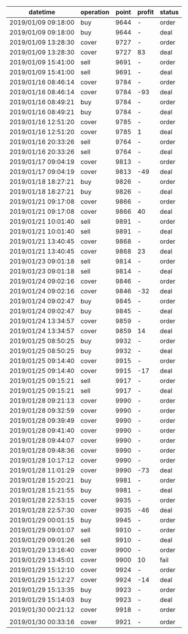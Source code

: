 datetime             |  operation  |  point  |  profit  |  status
---------------------|-------------|---------|----------|--------
2019/01/09 09:18:00  |  buy        |  9644   |  -       |  order
2019/01/09 09:18:00  |  buy        |  9644   |  -       |  deal
2019/01/09 13:28:30  |  cover      |  9727   |  -       |  order
2019/01/09 13:28:30  |  cover      |  9727   |  83      |  deal
2019/01/09 15:41:00  |  sell       |  9691   |  -       |  order
2019/01/09 15:41:00  |  sell       |  9691   |  -       |  deal
2019/01/16 08:46:14  |  cover      |  9784   |  -       |  order
2019/01/16 08:46:14  |  cover      |  9784   |  -93     |  deal
2019/01/16 08:49:21  |  buy        |  9784   |  -       |  order
2019/01/16 08:49:21  |  buy        |  9784   |  -       |  deal
2019/01/16 12:51:20  |  cover      |  9785   |  -       |  order
2019/01/16 12:51:20  |  cover      |  9785   |  1       |  deal
2019/01/16 20:33:26  |  sell       |  9764   |  -       |  order
2019/01/16 20:33:26  |  sell       |  9764   |  -       |  deal
2019/01/17 09:04:19  |  cover      |  9813   |  -       |  order
2019/01/17 09:04:19  |  cover      |  9813   |  -49     |  deal
2019/01/18 18:27:21  |  buy        |  9826   |  -       |  order
2019/01/18 18:27:21  |  buy        |  9826   |  -       |  deal
2019/01/21 09:17:08  |  cover      |  9866   |  -       |  order
2019/01/21 09:17:08  |  cover      |  9866   |  40      |  deal
2019/01/21 10:01:40  |  sell       |  9891   |  -       |  order
2019/01/21 10:01:40  |  sell       |  9891   |  -       |  deal
2019/01/21 13:40:45  |  cover      |  9868   |  -       |  order
2019/01/21 13:40:45  |  cover      |  9868   |  23      |  deal
2019/01/23 09:01:18  |  sell       |  9814   |  -       |  order
2019/01/23 09:01:18  |  sell       |  9814   |  -       |  deal
2019/01/24 09:02:16  |  cover      |  9846   |  -       |  order
2019/01/24 09:02:16  |  cover      |  9846   |  -32     |  deal
2019/01/24 09:02:47  |  buy        |  9845   |  -       |  order
2019/01/24 09:02:47  |  buy        |  9845   |  -       |  deal
2019/01/24 13:34:57  |  cover      |  9859   |  -       |  order
2019/01/24 13:34:57  |  cover      |  9859   |  14      |  deal
2019/01/25 08:50:25  |  buy        |  9932   |  -       |  order
2019/01/25 08:50:25  |  buy        |  9932   |  -       |  deal
2019/01/25 09:14:40  |  cover      |  9915   |  -       |  order
2019/01/25 09:14:40  |  cover      |  9915   |  -17     |  deal
2019/01/25 09:15:21  |  sell       |  9917   |  -       |  order
2019/01/25 09:15:21  |  sell       |  9917   |  -       |  deal
2019/01/28 09:21:13  |  cover      |  9990   |  -       |  order
2019/01/28 09:32:59  |  cover      |  9990   |  -       |  order
2019/01/28 09:39:49  |  cover      |  9990   |  -       |  order
2019/01/28 09:41:40  |  cover      |  9990   |  -       |  order
2019/01/28 09:44:07  |  cover      |  9990   |  -       |  order
2019/01/28 09:48:36  |  cover      |  9990   |  -       |  order
2019/01/28 10:17:12  |  cover      |  9990   |  -       |  order
2019/01/28 11:01:29  |  cover      |  9990   |  -73     |  deal
2019/01/28 15:20:21  |  buy        |  9981   |  -       |  order
2019/01/28 15:21:55  |  buy        |  9981   |  -       |  deal
2019/01/28 22:53:15  |  cover      |  9935   |  -       |  order
2019/01/28 22:57:30  |  cover      |  9935   |  -46     |  deal
2019/01/29 00:01:15  |  buy        |  9945   |  -       |  order
2019/01/29 09:01:07  |  sell       |  9910   |  -       |  order
2019/01/29 09:01:26  |  sell       |  9910   |  -       |  deal
2019/01/29 13:16:40  |  cover      |  9900   |  -       |  order
2019/01/29 13:45:01  |  cover      |  9900   |  10      |  fail
2019/01/29 15:12:10  |  cover      |  9924   |  -       |  order
2019/01/29 15:12:27  |  cover      |  9924   |  -14     |  deal
2019/01/29 15:13:35  |  buy        |  9923   |  -       |  order
2019/01/29 15:14:03  |  buy        |  9923   |  -       |  deal
2019/01/30 00:21:12  |  cover      |  9918   |  -       |  order
                     |             |         |          |
2019/01/30 00:33:16  |  cover      |  9921   |  -       |  order
